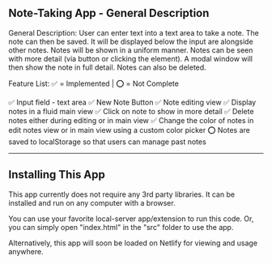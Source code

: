 ## Note-Taking App - General Description

General Description: User can enter text into a text area to take a note. The note can then be saved. It will be displayed below the input are alongside other notes. Notes will be shown in a uniform manner. Notes can be seen with more detail (via button or clicking the element). A modal window will then show the note in full detail. Notes can also be deleted.

Feature List: ✅ = Implemented | ⭕ = Not Complete

✅ Input field - text area
✅ New Note Button
✅ Note editing view
✅ Display notes in a fluid main view
✅ Click on note to show in more detail
✅ Delete notes either during editing or in main view
✅ Change the color of notes in edit notes view or in main view using a custom color picker
⭕ Notes are saved to localStorage so that users can manage past notes

---

## Installing This App

This app currently does not require any 3rd party libraries. It can be installed and run on any computer with a browser.

You can use your favorite local-server app/extension to run this code. Or, you can simply open "index.html" in the "src" folder to use the app.

Alternatively, this app will soon be loaded on Netlify for viewing and usage anywhere.
